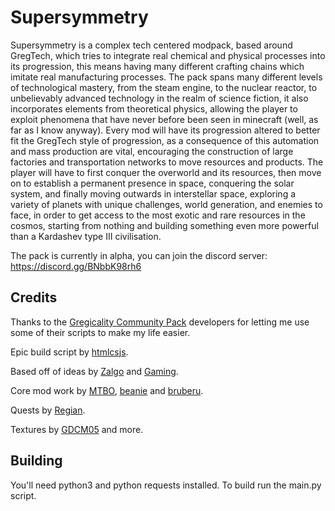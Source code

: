# Supersymmetry
Supersymmetry is a complex tech centered modpack, based around GregTech, which tries to integrate real chemical and physical processes into its progression, this means having many different crafting chains which imitate real manufacturing processes.
The pack spans many different levels of technological mastery, from the steam engine, to the nuclear reactor, to unbelievably advanced technology in the realm of science fiction, it also incorporates elements from theoretical physics, allowing the player to exploit phenomena that have never before been seen in minecraft (well, as far as I know anyway).
Every mod will have its progression altered to better fit the GregTech style of progression, as a consequence of this automation and mass production are vital, encouraging the construction of large factories and transportation networks to move resources and products. The player will have to first conquer the overworld and its resources, then move on to establish a permanent presence in space, conquering the solar system, and finally moving outwards in interstellar space, exploring a variety of planets with unique challenges, world generation, and enemies to face, in order to get access to the most exotic and rare resources in the cosmos, starting from nothing and building something even more powerful than a Kardashev type III civilisation.

The pack is currently in alpha, you can join the discord server:
https://discord.gg/BNbbK98rh6

## Credits
Thanks to the [Gregicality Community Pack](https://github.com/Gregicality/Gregicality-Community-Pack) developers for letting me use some of their scripts to make my life easier.

Epic build script by [htmlcsjs](https://github.com/htmlcsjs).

Based off of ideas by [Zalgo](https://github.com/Zalgo239) and [Gaming](https://github.com/swagxdragonslayer46yt).

Core mod work by [MTBO](https://github.com/loxoDev), [beanie](https://github.com/BestMod) and [bruberu](https://github.com/bruberu).

Quests by [Regian](https://github.com/Regian24).

Textures by [GDCM05](https://github.com/gdcm05) and more.

## Building
You'll need python3 and python requests installed. To build run the main.py script.
